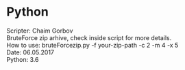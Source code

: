 # Python
Scripter: Chaim Gorbov <br>
BruteForce zip arhive, check inside script for more details. <br>
How to use: bruteForcezip.py -f your-zip-path -c 2 -m 4 -x 5 <br>
Date: 06.05.2017 <br>
Python: 3.6 <br>

